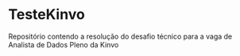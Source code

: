 # TesteKinvo
Repositório contendo a resolução do desafio técnico para a vaga de Analista de Dados Pleno da Kinvo

